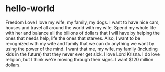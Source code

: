 # hello-world
Freedom Love
I love my wife, my family, my dogs. I want to have nice cars, houses and travel all around the world with my wife. Spend my whole life with her and balance all the billions of dollars that I will have by helping the ones that needs help, life the ones that starves.
Also, I want to be recognized with my wife and family that we can do anything we want by using the power of the mind.
I want that me, my wife, my family (including kids in the future) that they never ever get sick. I love Lord Krisna.
I do love religion, but I think we're moving through their signs. I want $120 million dollars.
